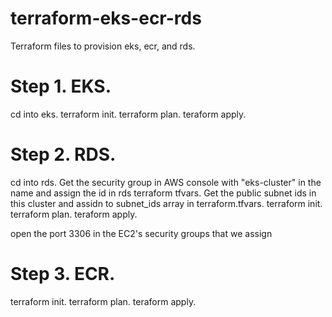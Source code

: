 # terraform-eks-ecr-rds
Terraform files to provision eks, ecr, and rds. 


# Step 1. EKS. 
cd into eks. 
terraform init. 
terraform plan. 
teraform apply. 


# Step 2. RDS. 
cd into rds. 
Get the security group in AWS console with "eks-cluster" in the name and assign the id in rds terraform tfvars. 
Get the public subnet ids in this cluster and assidn to subnet_ids array in terraform.tfvars. 
terraform init. 
terraform plan. 
teraform apply. 

open the port 3306 in the EC2's security groups that we assign


# Step 3. ECR. 
terraform init. 
terraform plan. 
teraform apply. 

